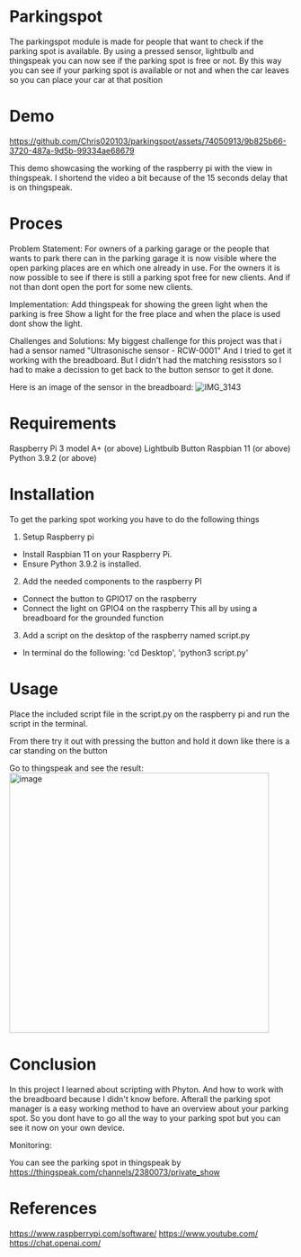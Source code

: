 # Parkingspot

The parkingspot module is made for people that want to check if the parking spot is available. By using a pressed sensor, lightbulb and thingspeak you can now see if the parking spot is free or not. By this way you can see if your parking spot is available or not and when the car leaves so you can place your car at that position

# Demo



https://github.com/Chris020103/parkingspot/assets/74050913/9b825b66-3720-487a-9d5b-99334ae68679

This demo showcasing the working of the raspberry pi with the view in thingspeak. I shortend the video a bit because of the 15 seconds delay that is on thingspeak.

# Proces

Problem Statement:
For owners of a parking garage or the people that wants to park there can in the parking garage it is now visible where the open parking places are en which one already in use. For the owners it is now possible to see if there is still a parking spot free for new clients. And if not than dont open the port for some new clients.

Implementation:
Add thingspeak for showing the green light when the parking is free
Show a light for the free place and when the place is used dont show the light.

Challenges and Solutions:
My biggest challenge for this project was that i had a sensor named "Ultrasonische sensor - RCW-0001" And I tried to get it working with the breadboard. But I didn't had the matching resisstors so I had to make a decission to get back to the button sensor to get it done. 

Here is an image of the sensor in the breadboard:
![IMG_3143](https://github.com/Chris020103/parkingspot/assets/74050913/45f6ae72-127e-4518-b254-c4443b1f4239)

# Requirements
Raspberry Pi 3 model A+ (or above)
Lightbulb 
Button
Raspbian 11 (or above)
Python 3.9.2 (or above)

# Installation

To get the parking spot working you have to do the following things

1. Setup Raspberry pi
  * Install Raspbian 11 on your Raspberry Pi.
  * Ensure Python 3.9.2 is installed.
2. Add the needed components to the raspberry PI
  * Connect the button to GPIO17 on the raspberry
  * Connect the light on GPIO4 on the raspberry
  This all by using a breadboard for the grounded function
3. Add a script on the desktop of the raspberry named script.py
  * In terminal do the following: 'cd Desktop', 'python3 script.py'

# Usage
Place the included script file in the script.py on the raspberry pi and run the script in the terminal.

From there try it out with pressing the button and hold it down like there is a car standing on the button

Go to thingspeak and see the result:
<img width="462" alt="image" src="https://github.com/Chris020103/parkingspot/assets/74050913/199ec01a-e7cd-47a8-96dc-11cedecde066">

# Conclusion

In this project I learned about scripting with Phyton. And how to work with the breadboard because I didn't know before. Afterall the parking spot manager is a easy working method to have an overview about your parking spot. So you dont have to go all the way to your parking spot but you can see it now on your own device.

Monitoring:

You can see the parking spot in thingspeak by https://thingspeak.com/channels/2380073/private_show

# References

https://www.raspberrypi.com/software/
https://www.youtube.com/
https://chat.openai.com/


